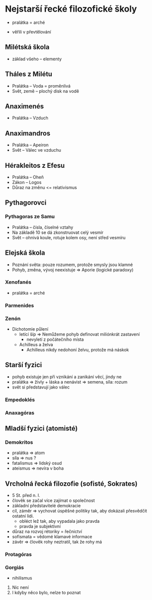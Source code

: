 # Nejstarší řecké filozofické školy
- pralátka = arché

- věřili v převtělování
## Milétská škola
- základ všeho – elementy
## Tháles z Milétu 
- Pralátka – Voda = proměnlivá
- Svět, země – plochý disk na vodě
## Anaximenés
- Pralátka – Vzduch
## Anaximandros
- Pralátka – Apeiron
- Svět – Válec ve vzduchu 
## Hérakleitos z Efesu
- Pralátka – Oheň
- Zákon – Logos 
- Důraz na změnu <= relativismus
## Pythagorovci
### Pythagoras ze Samu
- Pralátka – čísla, číselné vztahy
- Na základě 10 se dá zkonstruovat celý vesmír
- Svět – ohnivá koule, rotuje kolem osy, není střed vesmíru
## Elejská škola
- Poznání světa: pouze rozumem, protože smysly jsou klamné
- Pohyb, změna, vývoj neexistuje => Aporie (logické paradoxy)
### Xenofanés
- pralátka = arché
### Parmenides
### Zenón
- Dichotomie půlení
	- letící šíp => Nemůžeme pohyb definovat miliónkrát zastavení
		- nevyletí z počátečního místa
	- Achilleus a želva
		- Achilleus nikdy nedohoní želvu, protože má náskok
## Starší fyzici
- pohyb existuje jen při vznikání a zanikání věcí, jindy ne
- pralátka => živly + láska a nenávist => semena, síla: rozum
- svět si představují jako válec
### Empedoklés
### Anaxagóras
## Mladší fyzici (atomisté)
### Demokritos
- pralátka => atom
- síla => nus ?
- fatalismus => lidský osud
- ateismus => nevíra v boha
## Vrcholná řecká filozofie (sofisté, Sokrates)
- 5 St. před n. l. 
- člověk se začal více zajímat o společnost
- základní představitelé demokracie
- cíl, záměr => vychovat úspěšné politiky tak, aby dokázali přesvědčit ostatní lidi.
	- obléct lež tak, aby vypadala jako pravda
	- pravda je subjektivní
- důraz na rozvoj rétoriky = řečnictví
- sofismata = vědomé klamavé informace
- závěr => člověk rohy neztratil, tak že rohy má
### Protagóras
### Gorgiás
- nihilismus
1) Nic není
2) I kdyby něco bylo, nelze to poznat
